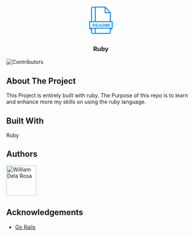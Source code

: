 <br/>
<p align="center">
  <a href="https://github.com/william1220/ReadME-Gene">
    <img src="assets/readme.png" alt="Logo" width="80" height="80">
  </a>

  <h3 align="center">Ruby</h3>

</p>

![Contributors](https://img.shields.io/github/contributors/william1220?color=dark-green)

## About The Project

This Project is entirely built with ruby. The Purpose of  this repo is to learn and enhance more my skills on using the ruby language.

## Built With

Ruby

## Authors


[//]: contributor-faces

<a href="https://github.com/william1220"><img src="https://avatars.githubusercontent.com/u/23138486?v=4" title="William Dela Rosa" width="80" height="80"></a>

[//]: contributor-faces

## Acknowledgements

* [Go Rails](https://gorails.com/)
